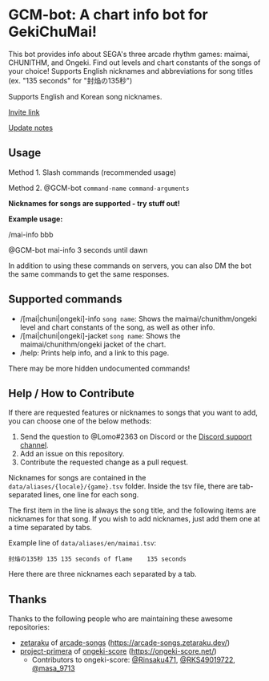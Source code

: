 # GCM-bot: A chart info bot for GekiChuMai!

This bot provides info about SEGA's three arcade rhythm games: maimai, CHUNITHM, and Ongeki. Find out levels and chart constants of the songs of your choice! Supports English nicknames and abbreviations for song titles (ex. "135 seconds" for "封焔の135秒")

Supports English and Korean song nicknames.

[Invite link](https://discord.com/api/oauth2/authorize?client_id=986651489529397279&permissions=2147502080&scope=applications.commands%20bot)

[Update notes](https://twitter.com/GCM_bot)

## Usage

Method 1. Slash commands (recommended usage)

Method 2. @GCM-bot `command-name` `command-arguments`

**Nicknames for songs are supported - try stuff out!**

**Example usage:**

/mai-info bbb

@GCM-bot mai-info 3 seconds until dawn

In addition to using these commands on servers, you can also DM the bot the same commands to get the same responses.

## Supported commands

- /\[mai|chuni|ongeki\]-info `song name`: Shows the maimai/chunithm/ongeki level and chart constants of the song, as well as other info.
- /\[mai|chuni|ongeki\]-jacket `song name`: Shows the maimai/chunithm/ongeki jacket of the chart.
- /help: Prints help info, and a link to this page.

There may be more hidden undocumented commands!

## Help / How to Contribute

If there are requested features or nicknames to songs that you want to add, you can choose one of the below methods:

1. Send the question to @Lomo#2363 on Discord or the [Discord support channel](https://discord.gg/8tVDqfZzAN).
2. Add an issue on this repository.
3. Contribute the requested change as a pull request.

Nicknames for songs are contained in the `data/aliases/{locale}/{game}.tsv` folder. Inside the tsv file, there are tab-separated lines, one line for each song.

The first item in the line is always the song title, and the following items are nicknames for that song. If you wish to add nicknames, just add them one at a time separated by tabs.

Example line of `data/aliases/en/maimai.tsv`:
```
封焔の135秒	135	135 seconds of flame	135 seconds
```
Here there are three nicknames each separated by a tab.

## Thanks

Thanks to the following people who are maintaining these awesome repositories:

- [zetaraku](https://github.com/zetaraku) of [arcade-songs](https://github.com/zetaraku/arcade-songs) (https://arcade-songs.zetaraku.dev/)
- [project-primera](https://github.com/project-primera) of [ongeki-score](https://github.com/project-primera/ongeki-score) (https://ongeki-score.net/)
  - Contributors to ongeki-score: [@Rinsaku471](https://twitter.com/Rinsaku471), [@RKS49019722](https://twitter.com/RKS49019722), [@masa_9713](https://twitter.com/masa_9713)
